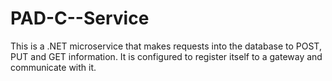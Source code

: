 # PAD-C--Service
This is a .NET microservice that makes requests into the database to POST, PUT and GET information. It is configured to register itself to a gateway and communicate with it.
